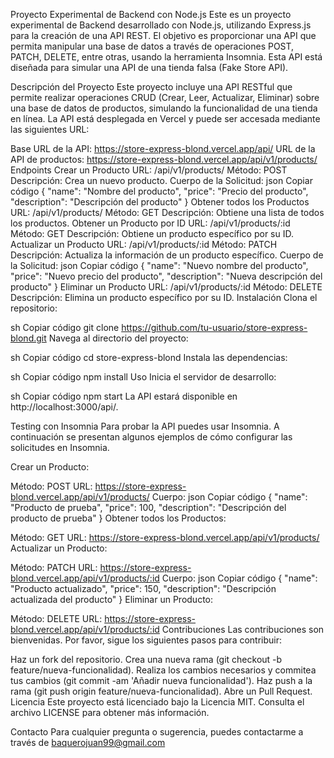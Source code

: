 Proyecto Experimental de Backend con Node.js
Este es un proyecto experimental de Backend desarrollado con Node.js, utilizando Express.js para la creación de una API REST. El objetivo es proporcionar una API que permita manipular una base de datos a través de operaciones POST, PATCH, DELETE, entre otras, usando la herramienta Insomnia. Esta API está diseñada para simular una API de una tienda falsa (Fake Store API).

Descripción del Proyecto
Este proyecto incluye una API RESTful que permite realizar operaciones CRUD (Crear, Leer, Actualizar, Eliminar) sobre una base de datos de productos, simulando la funcionalidad de una tienda en línea. La API está desplegada en Vercel y puede ser accesada mediante las siguientes URL:

Base URL de la API: https://store-express-blond.vercel.app/api/
URL de la API de productos: https://store-express-blond.vercel.app/api/v1/products/
Endpoints
Crear un Producto
URL: /api/v1/products/
Método: POST
Descripción: Crea un nuevo producto.
Cuerpo de la Solicitud:
json
Copiar código
{
  "name": "Nombre del producto",
  "price": "Precio del producto",
  "description": "Descripción del producto"
}
Obtener todos los Productos
URL: /api/v1/products/
Método: GET
Descripción: Obtiene una lista de todos los productos.
Obtener un Producto por ID
URL: /api/v1/products/:id
Método: GET
Descripción: Obtiene un producto específico por su ID.
Actualizar un Producto
URL: /api/v1/products/:id
Método: PATCH
Descripción: Actualiza la información de un producto específico.
Cuerpo de la Solicitud:
json
Copiar código
{
  "name": "Nuevo nombre del producto",
  "price": "Nuevo precio del producto",
  "description": "Nueva descripción del producto"
}
Eliminar un Producto
URL: /api/v1/products/:id
Método: DELETE
Descripción: Elimina un producto específico por su ID.
Instalación
Clona el repositorio:

sh
Copiar código
git clone https://github.com/tu-usuario/store-express-blond.git
Navega al directorio del proyecto:

sh
Copiar código
cd store-express-blond
Instala las dependencias:

sh
Copiar código
npm install
Uso
Inicia el servidor de desarrollo:

sh
Copiar código
npm start
La API estará disponible en http://localhost:3000/api/.

Testing con Insomnia
Para probar la API puedes usar Insomnia. A continuación se presentan algunos ejemplos de cómo configurar las solicitudes en Insomnia.

Crear un Producto:

Método: POST
URL: https://store-express-blond.vercel.app/api/v1/products/
Cuerpo:
json
Copiar código
{
  "name": "Producto de prueba",
  "price": 100,
  "description": "Descripción del producto de prueba"
}
Obtener todos los Productos:

Método: GET
URL: https://store-express-blond.vercel.app/api/v1/products/
Actualizar un Producto:

Método: PATCH
URL: https://store-express-blond.vercel.app/api/v1/products/:id
Cuerpo:
json
Copiar código
{
  "name": "Producto actualizado",
  "price": 150,
  "description": "Descripción actualizada del producto"
}
Eliminar un Producto:

Método: DELETE
URL: https://store-express-blond.vercel.app/api/v1/products/:id
Contribuciones
Las contribuciones son bienvenidas. Por favor, sigue los siguientes pasos para contribuir:

Haz un fork del repositorio.
Crea una nueva rama (git checkout -b feature/nueva-funcionalidad).
Realiza los cambios necesarios y commitea tus cambios (git commit -am 'Añadir nueva funcionalidad').
Haz push a la rama (git push origin feature/nueva-funcionalidad).
Abre un Pull Request.
Licencia
Este proyecto está licenciado bajo la Licencia MIT. Consulta el archivo LICENSE para obtener más información.

Contacto
Para cualquier pregunta o sugerencia, puedes contactarme a través de baquerojuan99@gmail.com
